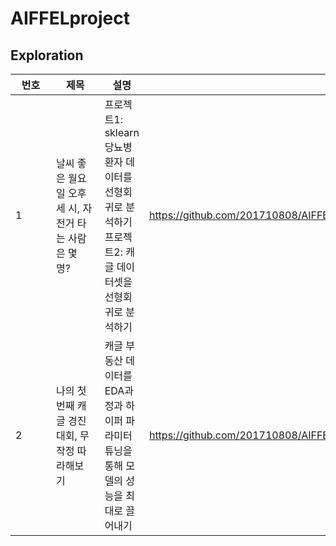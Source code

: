 # AIFFELproject
## Exploration
|번호|제목|설명|링크|
|---|---|---|---|
|1&nbsp;&nbsp;&nbsp;&nbsp;&nbsp;&nbsp;&nbsp;&nbsp;&nbsp;|날씨 좋은 월요일 오후 세 시, 자전거 타는 사람은 몇 명?&nbsp;&nbsp;&nbsp;&nbsp;&nbsp;&nbsp;&nbsp;&nbsp;&nbsp;|프로젝트1: sklearn 당뇨병 환자 데이터를 선형회귀로 분석하기<br/>프로젝트2: 캐글 데이터셋을 선형회귀로 분석하기|https://github.com/201710808/AIFFELproject/blob/main/exploration/e2/e2.ipynb|
|2&nbsp;&nbsp;&nbsp;&nbsp;&nbsp;&nbsp;&nbsp;&nbsp;&nbsp;|나의 첫 번째 캐글 경진대회, 무작정 따라해보기&nbsp;&nbsp;&nbsp;&nbsp;&nbsp;&nbsp;&nbsp;&nbsp;&nbsp;|캐글 부동산 데이터를 EDA과정과 하이퍼 파라미터 튜닝을 통해 모델의 성능을 최대로 끌어내기|https://github.com/201710808/AIFFELproject/blob/main/exploration/e4/e4.ipynb|
